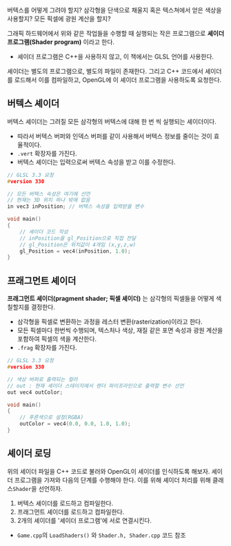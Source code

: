 버텍스를 어떻게 그려야 할지?
삼각형을 단색으로 채울지 혹은 텍스쳐에서 얻은 색상을 사용할지?
모든 픽셀에 광원 계산을 할지?

그래픽 하드웨어에서 위와 같은 작업들을 수행할 때 실행되는 작은 프로그램으로 **셰이더 프로그램(Shader program)** 이라고 한다.
- 셰이더 프로그램은 C++을 사용하지 않고, 이 책에서는 GLSL 언어를 사용한다.

셰이더는 별도의 프로그램으로, 별도의 파일이 존재한다. 그리고 C++ 코드에서 셰이더를 로드해서 이를 컴파일하고, OpenGL에 이 셰이더 프로그램을 사용하도록 요청한다.

## 버텍스 셰이더

버텍스 셰이더는 그려질 모든 삼각형의 버텍스에 대해 한 번 씩 실행되는 셰이더이다.
- 따라서 버텍스 버퍼와 인덱스 버퍼를 같이 사용해서 버텍스 정보를 줄이는 것이 효율적이다.
- `.vert` 확장자를 가진다.
- 버텍스 셰이더는 입력으로써 버텍스 속성을 받고 이를 수정한다.

```c
// GLSL 3.3 요청
#version 330

// 모든 버텍스 속성은 여기에 선언
// 현재는 3D 위치 하나 밖에 없음
in vec3 inPosition; // 버텍스 속성을 입력받을 변수 

void main()
{
	// 셰이더 코드 작성
	// inPosition을 gl_Position으로 직접 전달
	// gl_Position은 위치값이 4개임 (x,y,z,w)
	gl_Position = vec4(inPosition, 1.0);
}
```


## 프래그먼트 셰이더

**프래그먼트 셰이더(pragment shader; 픽셀 셰이더)** 는 삼각형의 픽셀들을 어떻게 색칠할지를 결정한다.
- 삼각형을 픽셀로 변환하는 과정을 레스터 변환(rasterization)이라고 한다.
- 모든 픽셀마다 한번씩 수행되며, 텍스처나 색상, 재질 같은 포면 속성과 광원 계산을 포함하여 픽셀의 색을 계산한다.
- `.frag` 확장자를 가진다.

```c
// GLSL 3.3 요청
#version 330

// 색상 버퍼로 출력되는 컬러
// out : 현재 셰이더 스테이지에서 렌더 파이프라인으로 출력할 변수 선언
out vec4 outColor;

void main()
{
	// 푸른색으로 설정(RGBA)
	outColor = vec4(0.0, 0.0, 1.0, 1.0); 
}
```


## 셰이더 로딩

위의 셰이더 파일을 C++ 코드로 불러와 OpenGL이 셰이더를 인식하도록 해보자.
셰이더 프로그램을 가져와 다음의 단계를 수행해야 한다. 이를 위해 셰이더 처리를 위해 클래스`Shader`을 선언하자.
1. 버텍스 셰이더를 로드하고 컴파일한다.
2. 프래그먼트 셰이더를 로드하고 컴파일한다.
3. 2개의 셰이더를 '셰이더 프로그램'에 서로 연결시킨다.

- `Game.cpp`의 `LoadShaders()` 와 `Shader.h, Shader.cpp` 코드 참조
